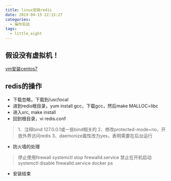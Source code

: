 ```yaml
---
title: linux安装redis
date: 2019-04-15 22:15:27
categories: 
  - 操作实战
tags: 
  - little_eight
---
```


## 假设没有虚拟机！
[vm安装centos7](https://blog.csdn.net/babyxue/article/details/80970526)

## redis的操作

* 下载忽略，下载到/usr/local
* 进到redis根目录，yum install gcc，下载gcc，然后make MALLOC=libc
* 进入src, make install
* 回到根目录，vi redis.conf
>1、注释bind 127.0.0.1或一些bind相关的
2、修改protected-mode=no，开放外界访问redis
3、daemonize属性改为yes，表明需要在后台运行

* 防火墙的处理
>停止使用firewall
systemctl stop firewalld.service
禁止在开机启动
systemctl disable firewalld.service docker ps   

* 安装结束
